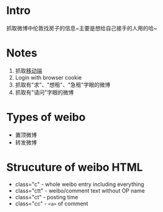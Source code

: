 # Intro
抓取微博中伦敦找房子的信息~主要是想给自己接手的人用的哈~

# Notes
1. 抓取[移动端](http://weibo.cn)
2. Login with browser cookie
3. 抓取有"求"、"想租"、"急租"字眼的微博
4. 抓取有"请问"字眼的微博

# Types of weibo
- 置顶微博
- 转发微博

# Strucuture of weibo HTML
- class="c"     - whole weibo entry including everything
- class="ctt"   - weibo/comment text without OP name
- class="ct"    - posting time
- class="cc"    - `<a>` of comment
